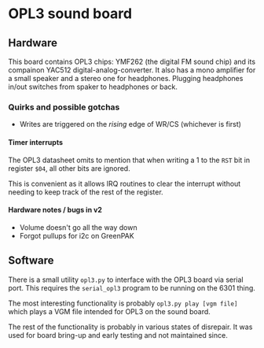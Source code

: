 # OPL3 sound board

## Hardware

This board contains OPL3 chips: YMF262 (the digital FM sound chip) and its
compainon YAC512 digital-analog-converter. It also has a mono amplifier for a
small speaker and a stereo one for headphones. Plugging headphones in/out
switches from spaker to headphones or back.

### Quirks and possible gotchas

- Writes are triggered on the *rising* edge of WR/CS (whichever is first)

#### Timer interrupts

The OPL3 datasheet omits to mention that when writing a 1 to the `RST` bit in
register `$04`, all other bits are ignored.

This is convenient as it allows IRQ routines to clear the interrupt without
needing to keep track of the rest of the register.

#### Hardware notes / bugs in v2

- Volume doesn't go all the way down
- Forgot pullups for i2c on GreenPAK

## Software

There is a small utility `opl3.py` to interface with the OPL3 board via serial
port. This requires the `serial_opl3` program to be running on the 6301 thing.

The most interesting functionality is probably `opl3.py play [vgm file]` which
plays a VGM file intended for OPL3 on the sound board.

The rest of the functionality is probably in various states of disrepair. It was
used for board bring-up and early testing and not maintained since.
